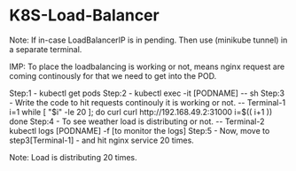 # K8S-Load-Balancer

Note: If in-case LoadBalancerIP is in pending. Then use (minikube tunnel) in a separate terminal.

IMP: To place the loadbalancing is working or not, means nginx request are coming continously for that we need to get into the POD.

Step:1 - kubectl get pods
Step:2 - kubectl exec -it [PODNAME] -- sh
Step:3 - Write the code to hit requests continouly it is working or not. -- Terminal-1
         i=1
         while [ "$i" -le 20 ]; do
           curl curl http://192.168.49.2:31000
           i=$(( i+1 ))
           done
Step:4 - To see weather load is distributing or not. -- Terminal-2
         kubectl logs [PODNAME] -f [to monitor the logs]
Step:5 - Now, move to step3[Terminal-1] - and hit nginx service 20 times.

Note: Load is distributing 20 times.
